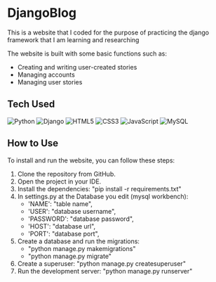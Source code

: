 # DjangoBlog
This is a website that I coded for the purpose of practicing the django framework that I am learning and researching

The website is built with some basic functions such as:
* Creating and writing user-created stories
* Managing accounts
* Managing user stories
  

## Tech Used
![Python](https://img.shields.io/badge/python-3670A0?style=for-the-badge&logo=python&logoColor=ffdd54) ![Django](https://img.shields.io/badge/django-%23092E20.svg?style=for-the-badge&logo=django&logoColor=white) ![HTML5](https://img.shields.io/badge/html5-%23E34F26.svg?style=for-the-badge&logo=html5&logoColor=white) ![CSS3](https://img.shields.io/badge/css3-%231572B6.svg?style=for-the-badge&logo=css3&logoColor=white) ![JavaScript](https://img.shields.io/badge/javascript-%23323330.svg?style=for-the-badge&logo=javascript&logoColor=%23F7DF1E) ![MySQL](https://img.shields.io/badge/mysql-%2300f.svg?style=for-the-badge&logo=mysql&logoColor=white) 


## How to Use

To install and run the website, you can follow these steps:

1. Clone the repository from GitHub.
2. Open the project in your IDE.
3. Install the dependencies: "pip install -r requirements.txt"
4. In settings.py at the Database you edit (mysql workbench):
   * 'NAME': "table name",
   * 'USER': "database username",
   * 'PASSWORD': "database password",
   * 'HOST': "database url",
   * 'PORT': "database port",
5. Create a database and run the migrations:
   * "python manage.py makemigrations"
   * "python manage.py migrate"
6. Create a superuser: "python manage.py createsuperuser"
7. Run the development server: "python manage.py runserver"
